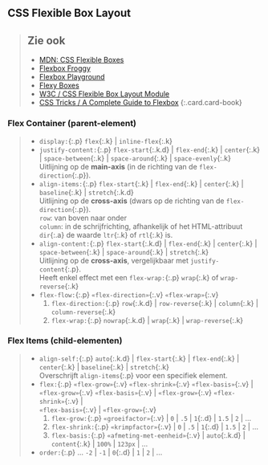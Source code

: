 CSS Flexible Box Layout
-----------------------

> Zie ook
> ---
> - [MDN: CSS Flexible Boxes](https://developer.mozilla.org/en-US/docs/Web/CSS/CSS_Flexible_Box_Layout/Using_CSS_flexible_boxes)
> - [Flexbox Froggy](http://flexboxfroggy.com)
> - [Flexbox Playground](https://demo.agektmr.com/flexbox/)
> - [Flexy Boxes](http://the-echoplex.net/flexyboxes/)
> - [W3C / CSS Flexible Box Layout Module](https://www.w3.org/TR/css-flexbox/)
> - [CSS Tricks / A Complete Guide to Flexbox](https://css-tricks.com/snippets/css/a-guide-to-flexbox/)
{:.card.card-book}

### Flex Container (parent-element)

> - `display:`{:.p} `flex`{:.k} &#124; `inline-flex`{:.k}
> - `justify-content:`{:.p} `flex-start`{:.k.d} &#124; `flex-end`{:.k} &#124; `center`{:.k} &#124; `space-between`{:.k} &#124; `space-around`{:.k} &#124; `space-evenly`{:.k} 
>   Uitlijning op de **main-axis** (in de richting van de `flex-direction`{:.p}).
> - `align-items:`{:.p} `flex-start`{:.k} &#124; `flex-end`{:.k} &#124; `center`{:.k} &#124; `baseline`{:.k} &#124; `stretch`{:.k.d}  
>   Uitlijning op de **cross-axis** (dwars op de richting van de `flex-direction`{:.p}).  
>   `row`: van boven naar onder  
>   `column`: in de schrijfrichting, afhankelijk of het HTML-attribuut `dir`{:.a}  de waarde `ltr`{:.k} of `rtl`{:.k} is.
> - `align-content:`{:.p} `flex-start`{:.k.d} &#124; `flex-end`{:.k} &#124; `center`{:.k} &#124; `space-between`{:.k} &#124; `space-around`{:.k}  &#124; `stretch`{:.k}  
>    Uitlijning op de **cross-axis**, vergelijkbaar met `justify-content`{:.p}.  
>    Heeft enkel effect met een `flex-wrap:`{:.p} `wrap`{:.k} of `wrap-reverse`{:.k}
> - `flex-flow:`{:.p} `«flex-direction»`{:.v} `«flex-wrap»`{:.v}
>    1. `flex-direction:`{:.p} `row`{:.k.d} &#124; `row-reverse`{:.k} &#124; `column`{:.k} &#124; `column-reverse`{:.k}
>    2. `flex-wrap:`{:.p} `nowrap`{:.k.d} &#124; `wrap`{:.k} &#124; `wrap-reverse`{:.k}

### Flex Items (child-elementen)

> - `align-self:`{:.p} `auto`{:.k.d} &#124; `flex-start`{:.k} &#124; `flex-end`{:.k} &#124; `center`{:.k} &#124; `baseline`{:.k} &#124; `stretch`{:.k}  
>   Overschrijft `align-items`{:.p} voor een specifiek element.
> - `flex:`{:.p} `«flex-grow»`{:.v} `«flex-shrink»`{:.v} `«flex-basis»`{:.v} &#124;  
>   `«flex-grow»`{:.v} `«flex-basis»`{:.v} &#124; `«flex-grow»`{:.v} `«flex-shrink»`{:.v} &#124;  
>   `«flex-basis»`{:.v} &#124; `«flex-grow»`{:.v}
>   1. `flex-grow:`{:.p} `«groeifactor»`{:.v} &#124; `0` &#124; `.5` &#124; `1`{:.d} &#124; `1.5` &#124; `2` &#124; …
>   2. `flex-shrink:`{:.p} `«krimpfactor»`{:.v} &#124; `0` &#124; `.5` &#124; `1`{:.d} &#124; `1.5` &#124; `2` &#124; …
>   3. `flex-basis:`{:.p} `«afmeting-met-eenheid»`{:.v} &#124; `auto`{:.k.d} &#124; `content`{:.k} &#124; `100%` &#124; `123px` &#124; …
> - `order:`{:.p} … `-2` &#124; `-1` &#124; `0`{:.d} &#124; `1` &#124; `2` &#124; …